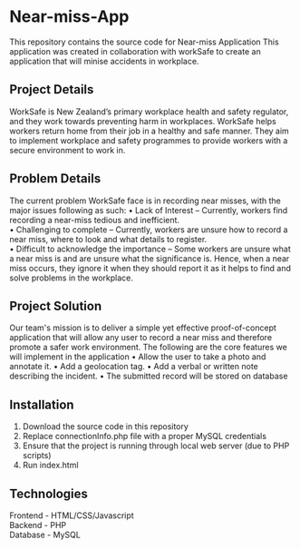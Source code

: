# Near-miss-App
This repository contains the source code for Near-miss Application 
This application was created in collaboration with workSafe to create an application that will minise accidents in workplace. 

## Project Details
WorkSafe is New Zealand’s primary workplace health and safety regulator, and they work towards preventing harm in workplaces. WorkSafe helps workers return home from their job in a healthy and safe manner. They aim to implement workplace and safety programmes to provide workers with a secure environment to work in.

## Problem Details
The current problem WorkSafe face is in recording near misses, with the major issues following as such:
• Lack of Interest – Currently, workers find recording a near-miss tedious and inefficient. <br>
• Challenging to complete – Currently, workers are unsure how to record a near miss, where to look and what details to register. <br>
• Difficult to acknowledge the importance – Some workers are unsure what a near miss is and are unsure what the significance is. Hence, when a near miss occurs, they ignore it when they should report it as it helps to find and solve problems in the workplace. <br>

## Project Solution
Our team's mission is to deliver a simple yet effective proof-of-concept application that will allow any user to record a near miss and therefore promote a safer work environment. The following are the core features we will implement in the application
• Allow the user to take a photo and annotate it.
• Add a geolocation tag.
• Add a verbal or written note describing the incident.
• The submitted record will be stored on database

## Installation
1. Download the source code in this repository
2. Replace connectionInfo.php file with a proper MySQL credentials
3. Ensure that the project is running through local web server (due to PHP scripts)
4. Run index.html

## Technologies
Frontend - HTML/CSS/Javascript <br>
Backend - PHP <br>
Database - MySQL <br>
